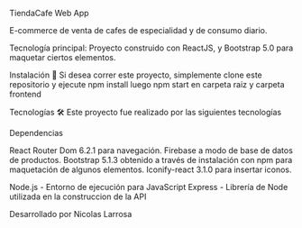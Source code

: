 TiendaCafe Web App

E-commerce de venta de cafes de especialidad y de consumo diario. 

Tecnología principal:
Proyecto construido con ReactJS, y Bootstrap 5.0 para maquetar ciertos elementos.

Instalación 🔧
Si desea correr este proyecto, simplemente clone este repositorio y ejecute npm install luego npm start en carpeta raiz y carpeta frontend

Tecnologías 🛠️
Este proyecto fue realizado por las siguientes tecnologías

Dependencias

React Router Dom 6.2.1 para navegación.
Firebase a modo de base de datos de productos.
Bootstrap 5.1.3 obtenido a través de instalación con npm para maquetación de algunos elementos.
Iconify-react 3.1.0 para insertar iconos.


Node.js - Entorno de ejecución para JavaScript
Express - Librería de Node utilizada en la construccion de la API

Desarrollado por Nicolas Larrosa

